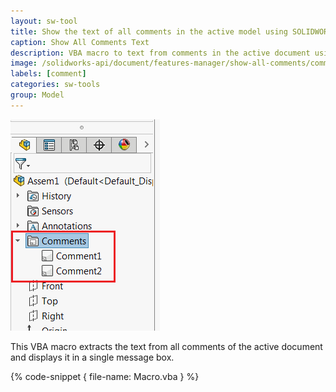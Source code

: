 ```yaml
---
layout: sw-tool
title: Show the text of all comments in the active model using SOLIDWORKS API
caption: Show All Comments Text
description: VBA macro to text from comments in the active document using SOLIDWORKS API
image: /solidworks-api/document/features-manager/show-all-comments/comments.png
labels: [comment]
categories: sw-tools
group: Model
---
```

![Comments in the Feature Manager Tree](comments-features.png)

This VBA macro extracts the text from all comments of the active document and displays it in a single message box.

{% code-snippet { file-name: Macro.vba } %}
